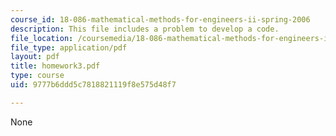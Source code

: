 ```yaml
---
course_id: 18-086-mathematical-methods-for-engineers-ii-spring-2006
description: This file includes a problem to develop a code.
file_location: /coursemedia/18-086-mathematical-methods-for-engineers-ii-spring-2006/9777b6ddd5c7818821119f8e575d48f7_homework3.pdf
file_type: application/pdf
layout: pdf
title: homework3.pdf
type: course
uid: 9777b6ddd5c7818821119f8e575d48f7

---
```

None